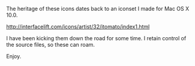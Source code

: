 The heritage of these icons dates back to an iconset I made for Mac OS X 10.0.

http://interfacelift.com/icons/artist/32/itomato/index1.html

I have been kicking them down the road for some time.  I retain control of the source files, so these can roam.


Enjoy.
